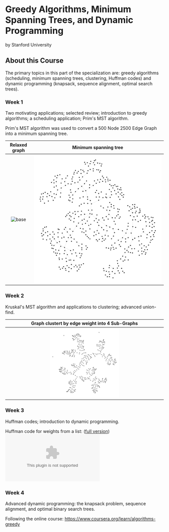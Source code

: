 # Greedy Algorithms, Minimum Spanning Trees, and Dynamic Programming

by Stanford University

## About this Course

The primary topics in this part of the specialization are: greedy algorithms (scheduling, minimum spanning trees, clustering, Huffman codes) and dynamic programming (knapsack, sequence alignment, optimal search trees).

### Week 1

Two motivating applications; selected review; introduction to greedy algorithms; a scheduling application; Prim's MST algorithm.

Prim's MST algorithm was used to convert a 500 Node 2500 Edge Graph into a minimum spanning tree.

| Relaxed graph               |  Minimum spanning tree      |
| :-------------------------: | :-------------------------: |
| ![base](prim_mst/base.png)  | ![mst](prim_mst/mst.png)    |

### Week 2

Kruskal's MST algorithm and applications to clustering; advanced union-find.


|  Graph clustert by edge weight into 4 Sub-Graphs         |
| :------------------------------------------------------: |
| <img src="clustering/k4.png" width="45%">                |

### Week 3

Huffman codes; introduction to dynamic programming.

Huffman code for weights from a list: ([full version](huffmann/huffman.dot.svg))
![huff](huffmann/input_random_10_40.dot)

### Week 4

Advanced dynamic programming: the knapsack problem, sequence alignment, and optimal binary search trees.

Following the online course:
<https://www.coursera.org/learn/algorithms-greedy>
